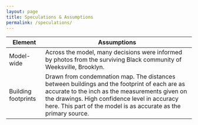 ```yaml
---
layout: page
title: Speculations & Assumptions
permalink: /speculations/
---
```


| Element | Assumptions |
| --- | --- |
| Model-wide | Across the model, many decisions were informed by photos from the surviving Black community of Weeksville, Brooklyn. |
| Building footprints | Drawn from condemnation map. The distances between buildings and the footprint of each are as accurate to the inch as the measurements given on the drawings. High confidence level in accuracy here. This part of the model is as accurate as the primary source. |